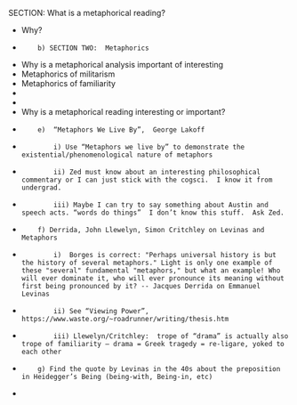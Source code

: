 SECTION:  What is a metaphorical reading?
* Why?
*         b) SECTION TWO:  Metaphorics
* Why is a metaphorical analysis important of interesting
* Metaphorics of militarism
* Metaphorics of familiarity
* 
* 
* Why is a metaphorical reading interesting or important?
*         e)  “Metaphors We Live By”,  George Lakoff
*             i) Use “Metaphors we live by” to demonstrate the existential/phenomenological nature of metaphors
*             ii) Zed must know about an interesting philosophical commentary or I can just stick with the cogsci.  I know it from undergrad.
*             iii) Maybe I can try to say something about Austin and speech acts. “words do things”  I don’t know this stuff.  Ask Zed.
*         f) Derrida, John Llewelyn, Simon Critchley on Levinas and Metaphors
*             i)  Borges is correct: "Perhaps universal history is but the history of several metaphors." Light is only one example of these "several" fundamental "metaphors," but what an example! Who will ever dominate it, who will ever pronounce its meaning without first being pronounced by it? -- Jacques Derrida on Emmanuel Levinas
*             ii) See “Viewing Power”, https://www.waste.org/~roadrunner/writing/thesis.htm
*             iii) Llewelyn/Critchley:  trope of “drama” is actually also trope of familiarity – drama = Greek tragedy = re-ligare, yoked to each other
*         g) Find the quote by Levinas in the 40s about the preposition in Heidegger’s Being (being-with, Being-in, etc)
* 